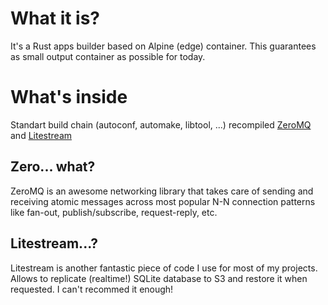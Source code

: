 # What it is?
It's a Rust apps builder based on Alpine (edge) container. This guarantees as small output container as possible for today.

# What's inside
Standart build chain (autoconf, automake, libtool, ...) recompiled [ZeroMQ](zeromq.org) and [Litestream](https://litestream.io/)

## Zero... what?
ZeroMQ is an awesome networking library that takes care of sending and receiving atomic messages across most popular N-N connection patterns like fan-out, publish/subscribe, request-reply, etc.

## Litestream...?
Litestream is another fantastic piece of code I use for most of my projects. Allows to replicate (realtime!) SQLite database to S3 and restore it when requested. I can't recommed it enough!
